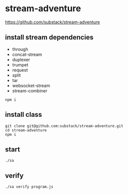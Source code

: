# stream-adventure
https://github.com/substack/stream-adventure

## install stream dependencies
- through
- concat-stream
- duplexer
- trumpet
- request
- split
- tar
- websocket-stream
- stream-combiner
```
npm i
```


## install class
```
git clone git@github.com:substack/stream-adventure.git
cd stream-adventure
npm i
```

## start
```
./sa
```

## verify
```
./sa verify program.js
```


